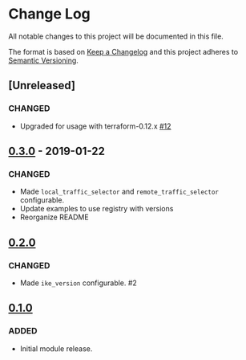 # Change Log

All notable changes to this project will be documented in this file.

The format is based on [Keep a Changelog](http://keepachangelog.com/) and this
project adheres to [Semantic Versioning](http://semver.org/).
## [Unreleased]
### CHANGED

- Upgraded for usage with terraform-0.12.x [#12]

## [0.3.0] - 2019-01-22
### CHANGED
- Made `local_traffic_selector` and `remote_traffic_selector` configurable.
- Update examples to use registry with versions
- Reorganize README

## [0.2.0]
### CHANGED
- Made `ike_version` configurable. #2

## [0.1.0]
### ADDED
- Initial module release.

[0.1.0]: https://github.com/terraform-google-modules/terraform-google-vpn/releases/tag/v0.1.0
[0.2.0]: https://github.com/terraform-google-modules/terraform-google-vpn/releases/tag/v0.2.0
[0.3.0]: https://github.com/terraform-google-modules/terraform-google-vpn/compare/v0.2.0...v0.3.0
[#12]: https://github.com/terraform-google-modules/terraform-google-vpn/pull/12
